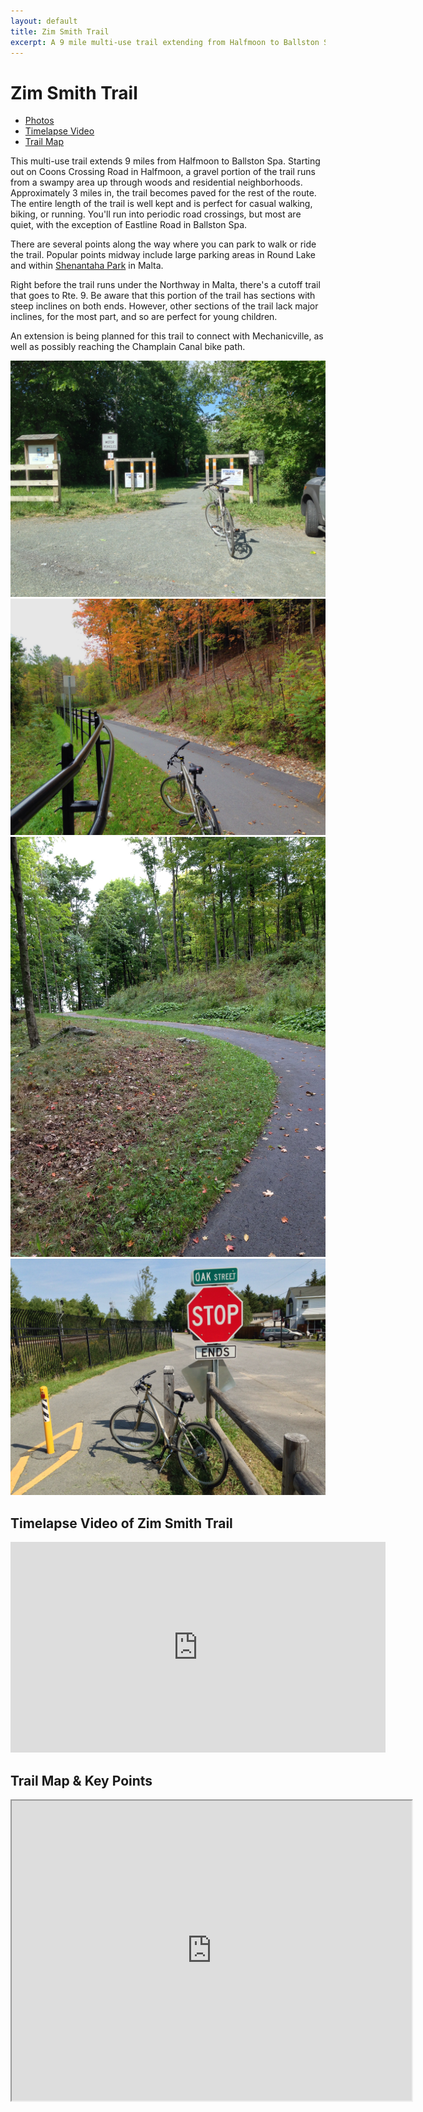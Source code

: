 ```yaml
---
layout: default
title: Zim Smith Trail 
excerpt: A 9 mile multi-use trail extending from Halfmoon to Ballston Spa
---
```

 
<h1>Zim Smith Trail</h1>

<ul>
	<li><a href="#photos">Photos</a></li>
	<li><a href="#video">Timelapse Video</a></li>
	<li><a href="#trailmap">Trail Map</a></li>
</ul>

<p>This multi-use trail extends 9 miles from Halfmoon to Ballston Spa. Starting out on Coons Crossing Road in Halfmoon, a gravel portion of the trail runs from a swampy area up through woods and residential neighborhoods. Approximately 3 miles in, the trail becomes paved for the rest of the route. The entire length of the trail is well kept and is perfect for casual walking, biking, or running. You'll run into periodic road crossings, but most are quiet, with the exception of Eastline Road in Ballston Spa.</p>

<p>There are several points along the way where you can park to walk or ride the trail. Popular points midway include large parking areas in Round Lake and within <a href="http://malta-town.org/facilities/facility/details/Shenantaha-Creek-Park-3">Shenantaha Park</a> in Malta.</p>

<p>Right before the trail runs under the Northway in Malta, there's a cutoff trail that goes to Rte. 9. Be aware that this portion of the trail has sections with steep inclines on both ends. However, other sections of the trail lack major inclines, for the most part, and so are perfect for young children.</p>

<p>An extension is being planned for this trail to connect with Mechanicville, as well as possibly reaching the Champlain Canal bike path.</p>

<div id="photos" class="fotorama" data-nav="thumbs" data-width="100%"
                     data-ratio="800/600"
                     data-min-width="100%"
                     data-max-width="1000"
                     data-min-height="300"
                     data-max-height="100%" >
<img src="/img/zim-smith-trail/zim-smith-trail-halfmoon.jpg" alt="Zim Smith Trail Halfmoon trailhead"><br />
<img src="/img/zim-smith-trail/zim-smith-trail-fall.jpg" alt="Malta cutoff trail in fall"><br />
<img src="/img/zim-smith-trail/malta-bike-trail.jpg" alt="Malta bike trail"><br />
<img src="/img/zim-smith-trail/zim-smith-trail-ballston.jpg"alt="Zim Smith Trail Ballston Spa trailhead"><br />
</div>

<h2 id="video">Timelapse Video of Zim Smith Trail</h2>

<div class="google-maps">
	<iframe src="https://player.vimeo.com/video/162186185?title=0&byline=0&portrait=0" width="600" height="337" frameborder="0" webkitallowfullscreen mozallowfullscreen allowfullscreen></iframe>
</div>

<h2 id="trailmap">Trail Map & Key Points</h2>

<div class="google-maps">
	<iframe src="https://www.google.com/maps/d/embed?mid=19awwdDUCA1VK660KJb5z6cf7ISc" width="640" height="480"></iframe>
</div>
